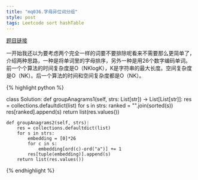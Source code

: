 ```yaml
---
title: "mq036.字母异位词分组"
style: post
tags: Leetcode sort hashTable
---
```


[题目链接](https://leetcode-cn.com/problems/group-anagrams/)

一开始我还以为要考虑两个完全一样的词要不要排除呢看来不需要那么更简单了，介绍两种思路，一种是将单词里的字母排序，另外一种是用26个数字编码单词。前一个个算法的时间复杂度是O（NKlogK），K是字符串的最大长度。空间复杂度是O（NK）。后一个算法的时间和空间复杂度都是O（NK）。

{% highlight python %}

class Solution:
    def groupAnagrams1(self, strs: List[str]) -> List[List[str]]:
        res = collections.defaultdict(list)
        for s in strs:
            ranked = "".join(sorted(s))
            res[ranked].append(s)
        return list(res.values())

    def groupAnagrams2(self, strs):
        res = collections.defaultdict(list)
        for s in strs:
            embedding = [0]*26
            for c in s:
                embedding[ord(c)-ord("a")] += 1
            res[tuple(embedding)].append(s)
        return list(res.values())

{% endhighlight %}

